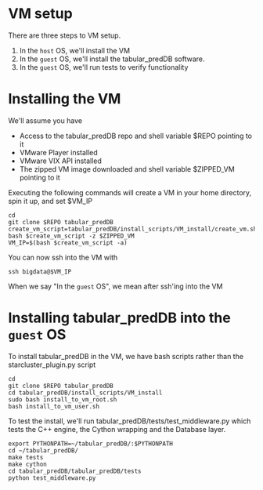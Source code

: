 VM setup
========

There are three steps to VM setup.

1. In the `host` OS, we'll install the VM
1. In the `guest` OS, we'll install the tabular\_predDB software.
1. In the `guest` OS, we'll run tests to verify functionality

Installing the VM
==================

We'll assume you have

* Access to the tabular\_predDB repo and shell variable $REPO pointing to it
* VMware Player installed
* VMware VIX API installed
* The zipped VM image downloaded and shell variable $ZIPPED\_VM pointing to it

Executing the following commands will create a VM in your home directory, spin it up, and set $VM\_IP

    cd
    git clone $REPO tabular_predDB
    create_vm_script=tabular_predDB/install_scripts/VM_install/create_vm.sh
    bash $create_vm_script -z $ZIPPED_VM
    VM_IP=$(bash $create_vm_script -a)

You can now ssh into the VM with

    ssh bigdata@$VM_IP

When we say "In the `guest` OS", we mean after ssh'ing into the VM

Installing tabular\_predDB into the `guest` OS
==============================================

To install tabular\_predDB in the VM, we have bash scripts rather than the starcluster\_plugin.py script

    cd
    git clone $REPO tabular_predDB
    cd tabular_predDB/install_scripts/VM_install
    sudo bash install_to_vm_root.sh
    bash install_to_vm_user.sh

To test the install, we'll run tabular\_predDB/tests/test\_middleware.py which tests the C++ engine, the Cython wrapping and the Database layer.

    export PYTHONPATH=~/tabular_predDB/:$PYTHONPATH
    cd ~/tabular_predDB/
    make tests
    make cython
    cd tabular_predDB/tabular_predDB/tests
    python test_middleware.py
